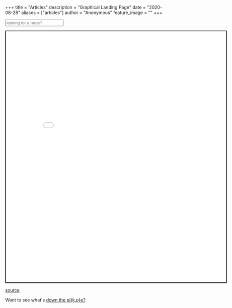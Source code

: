 +++
title = "Articles"
description = "Graphical Landing Page"
date = "2020-08-28"
aliases = ["articles"]
author = "Anonymous"
feature_image = ""
+++

<form class="form-inline" method="GET" action="/search">
  <div class="form-group search-form">
    <input name="search" 
           type="text" 
           class="form-control" 
           placeholder="looking for a node?">
    <span class="fa fa-search form-control-feedback"></span>
  </div>
</form>

<iframe seamless src="/obsidian_port/main_graph.html" style="width:700px; height:800px; border: 2px solid black"></iframe>

[source](https://github.com/JoshuaPurtell/webpage/)

Want to see what's [down the pi{k,p}e?](/hidden/down_the_pikpe/)